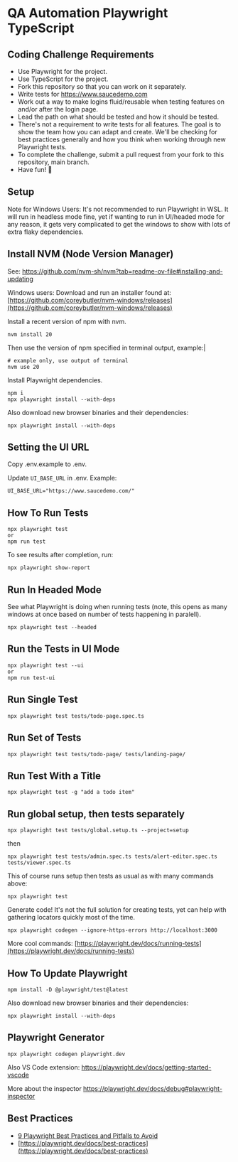 # QA Automation Playwright TypeScript

## Coding Challenge Requirements

- Use Playwright for the project.
- Use TypeScript for the project.
- Fork this repository so that you can work on it separately.
- Write tests for https://www.saucedemo.com
- Work out a way to make logins fluid/reusable when testing features on and/or after the login page.
- Lead the path on what should be tested and how it should be tested.
- There's not a requirement to write tests for all features. The goal is to show the team how you can adapt and create. We'll be checking for best practices generally and how you think when working through new Playwright tests.
- To complete the challenge, submit a pull request from your fork to this repository, main branch.
- Have fun! 🎉

## Setup

Note for Windows Users: It's not recommended to run Playwright in WSL. It will run in headless mode fine, yet if wanting to run in UI/headed mode for any reason, it gets very complicated to get the windows to show with lots of extra flaky dependencies.

## Install NVM (Node Version Manager)

See: https://github.com/nvm-sh/nvm?tab=readme-ov-file#installing-and-updating

Windows users: Download and run an installer found at:
[https://github.com/coreybutler/nvm-windows/releases](https://github.com/coreybutler/nvm-windows/releases)

Install a recent version of npm with nvm.

```
nvm install 20
```

Then use the version of npm specified in terminal output, example:|

```
# example only, use output of terminal
nvm use 20
```

Install Playwright dependencies.

```
npm i
npx playwright install --with-deps
```

Also download new browser binaries and their dependencies:

```
npx playwright install --with-deps
```

## Setting the UI URL

Copy .env.example to .env.

Update `UI_BASE_URL` in .env. Example:

```
UI_BASE_URL="https://www.saucedemo.com/"
```

## How To Run Tests

```
npx playwright test
or
npm run test
```

To see results after completion, run:

```
npx playwright show-report
```

## Run In Headed Mode

See what Playwright is doing when running tests (note, this opens as many windows at once based on number of tests happening in paralell).

```
npx playwright test --headed
```

## Run the Tests in UI Mode

```
npx playwright test --ui
or
npm run test-ui
```

## Run Single Test

```
npx playwright test tests/todo-page.spec.ts
```

## Run Set of Tests

```
npx playwright test tests/todo-page/ tests/landing-page/
```

## Run Test With a Title

```
npx playwright test -g "add a todo item"
```

## Run global setup, then tests separately

```
npx playwright test tests/global.setup.ts --project=setup
```

then

```
npx playwright test tests/admin.spec.ts tests/alert-editor.spec.ts tests/viewer.spec.ts
```

This of course runs setup then tests as usual as with many commands above:

```
npx playwright test
```

Generate code! It's not the full solution for creating tests, yet can help with gathering locators quickly most of the time.

```
npx playwright codegen --ignore-https-errors http://localhost:3000
```

More cool commands:
[https://playwright.dev/docs/running-tests](https://playwright.dev/docs/running-tests)

## How To Update Playwright

```
npm install -D @playwright/test@latest
```

Also download new browser binaries and their dependencies:

```
npx playwright install --with-deps
```

## Playwright Generator

```
npx playwright codegen playwright.dev
```

Also VS Code extension:
https://playwright.dev/docs/getting-started-vscode

More about the inspector
https://playwright.dev/docs/debug#playwright-inspector

## Best Practices

- [9 Playwright Best Practices and Pitfalls to Avoid](https://betterstack.com/community/guides/testing/playwright-best-practices/)
- [https://playwright.dev/docs/best-practices](https://playwright.dev/docs/best-practices)
